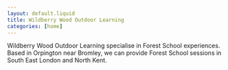 ```yaml
---
layout: default.liquid
title: Wildberry Wood Outdoor Learning
categories: [home]
---
```


Wildberry Wood Outdoor Learning specialise in Forest School
experiences. Based in Orpington near Bromley, we can provide
Forest School sessions in South East London and North Kent.
